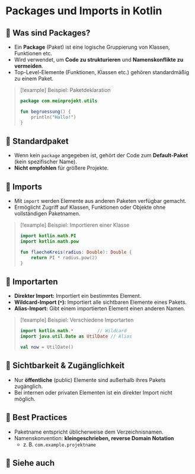# Packages und Imports in Kotlin

## 🔹 Was sind Packages?
- Ein **Package** (Paket) ist eine logische Gruppierung von Klassen, Funktionen etc.
- Wird verwendet, um **Code zu strukturieren** und **Namenskonflikte zu vermeiden**.
- Top-Level-Elemente (Funktionen, Klassen etc.) gehören standardmäßig zu einem Paket.

> [!example] Beispiel: Paketdeklaration
> ```kotlin
> package com.meinprojekt.utils
> 
> fun begruessung() {
>     println("Hallo!")
> }
> ```

## 🔹 Standardpaket
- Wenn kein `package` angegeben ist, gehört der Code zum **Default-Paket** (kein spezifischer Name).
- **Nicht empfohlen** für größere Projekte.

## 🔹 Imports
- Mit `import` werden Elemente aus anderen Paketen verfügbar gemacht.
- Ermöglicht Zugriff auf Klassen, Funktionen oder Objekte ohne vollständigen Paketnamen.

> [!example] Beispiel: Importieren einer Klasse
> ```kotlin
> import kotlin.math.PI
> import kotlin.math.pow
> 
> fun flaecheKreis(radius: Double): Double {
>     return PI * radius.pow(2)
> }
> ```

## 🔹 Importarten
- **Direkter Import:** Importiert ein bestimmtes Element.
- **Wildcard-Import (`*`):** Importiert alle sichtbaren Elemente eines Pakets.
- **Alias-Import:** Gibt einem importierten Element einen anderen Namen.

> [!example] Beispiel: Verschiedene Importarten
> ```kotlin
> import kotlin.math.*         // Wildcard
> import java.util.Date as UtilDate // Alias
> 
> val now = UtilDate()
> ```

## 🔹 Sichtbarkeit & Zugänglichkeit
- Nur **öffentliche** (public) Elemente sind außerhalb ihres Pakets zugänglich.
- Bei internen oder privaten Elementen ist ein direkter Import nicht möglich.

## 🔹 Best Practices
- Paketname entspricht üblicherweise dem Verzeichnisnamen.
- Namenskonvention: **kleingeschrieben, reverse Domain Notation**
  - z. B. `com.example.projektname`

## 🔹 Siehe auch

